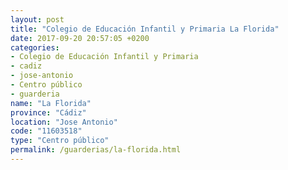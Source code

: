 ```yaml
---
layout: post
title: "Colegio de Educación Infantil y Primaria La Florida"
date: 2017-09-20 20:57:05 +0200
categories:
- Colegio de Educación Infantil y Primaria
- cadiz
- jose-antonio
- Centro público
- guarderia
name: "La Florida"
province: "Cádiz"
location: "Jose Antonio"
code: "11603518"
type: "Centro público"
permalink: /guarderias/la-florida.html
---
```

